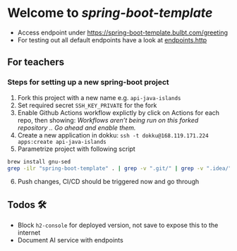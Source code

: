 # Welcome to *spring-boot-template*
- Access endpoint under https://spring-boot-template.bulbt.com/greeting
- For testing out all default endpoints have a look at [endpoints.http](endpoints.http)

## For teachers
### Steps for setting up a new spring-boot project
1. Fork this project with a new name e.g. `api-java-islands`
2. Set required secret `SSH_KEY_PRIVATE` for the fork
3. Enable Github Actions workflow explictly by click on Actions for each repo, then showing: *Workflows aren’t being run on this forked repository .. Go ahead and enable them.*
4. Create a new application in dokku: `ssh -t dokku@168.119.171.224 apps:create api-java-islands`
5. Parametrize project with following script
```bash
brew install gnu-sed
grep -ilr "spring-boot-template" . | grep -v ".git/" | grep -v ".idea/" | xargs gsed -i s/spring-boot-template/api-java-islands/g
```
6. Push changes, CI/CD should be triggered now and go through


## Todos 🛠️
- Block `h2-console` for deployed version, not save to expose this to the internet
- Document AI service with endpoints
